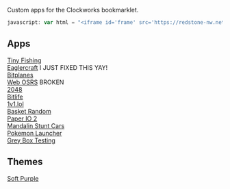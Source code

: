 Custom apps for the Clockworks bookmarklet.
```javascript
javascript: var html = "<iframe id='frame' src='https://redstone-nw.netlify.app/clockwork-app/index.html' width='100%' frameborder='0' style='height:100%; top:0; left:0; bottom:0; right:0; margin:0; width:100%; border:none; padding:0; overflow:hidden; z-index:999999;'> Your browser doesn't support iframes 🤡 </iframe>"; var myWindow = window.open("", Math.random.toString(), "width=1000,height=600,fullscreen=yes"); myWindow.document.body.style = "background-color: black; color:#888; margin: 0;"; myWindow.document.body.innerHTML = html; myWindow.document.title = document.title; var link = document.createElement('link'); link.rel = 'icon'; myWindow.document.head.appendChild(link); link.href = document.querySelector("link[rel~='icon']").href; document.location.reload();
```
## Apps
[Tiny Fishing](https://l413.github.io/Clockwork-OS-Custom/tinyfishingapp.js) <br>
[Eaglercraft](https://l413.github.io/Clockwork-OS-Custom/eaglerapp.js) I JUST FIXED THIS YAY! <br>
[Bitplanes](https://l413.github.io/Clockwork-OS-Custom/bitplanesapp.js) <br>
[Web OSRS](https://l413.github.io/Clockwork-OS-Custom/webosrsapp.js) BROKEN <br>
[2048](https://l413.github.io/Clockwork-OS-Custom/2048app.js) <br>
[Bitlife](https://l413.github.io/Clockwork-OS-Custom/bitlifeapp.js) <br>
[1v1.lol](https://l413.github.io/Clockwork-OS-Custom/1v1lolapp.js) <br>
[Basket Random](https://l413.github.io/Clockwork-OS-Custom/basketrandomapp.js) <br>
[Paper IO 2](https://l413.github.io/Clockwork-OS-Custom/paperio2app.js) <br>
[Mandalin Stunt Cars](https://l413.github.io/Clockwork-OS-Custom/mandalinapp.js) <br>
[Pokemon Launcher](https://l413.github.io/Clockwork-OS-Custom/pokemonapp.js) <br>
[Grey Box Testing](https://l413.github.io/Clockwork-OS-Custom/greyboxtestingapp.js) <br>
## Themes
[Soft Purple](https://l413.github.io/Clockwork-OS-Custom/softpurpletheme.css) <br>
